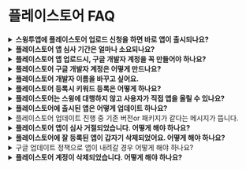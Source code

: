 # 플레이스토어 FAQ

<details>

<summary><strong>스윙투앱에 플레이스토어 업로드 신청을 하면 바로 앱이 출시되나요?</strong></summary>

스윙투앱에서 대행해서 앱을 플레이스토어에 업로드 진행해드리는데요.

바로 출시되는 것이 아니라 구글 앱 심사를 받게 됩니다.

**구글 앱 심사는 평균 일주일 정도 시간이 걸립니다.**

**따라서 업로드를 한다고 해서 앱이 바로 출시되는 것이 아니구요.**

**심사 후 문제가 없으면 해당 심사 기간(7일 이내) 후에 스토어에 출시가 됩니다.**

</details>

<details>

<summary><strong>플레이스토어 앱 심사 기간은 얼마나 소요되나요?</strong></summary>

플레이스토어 심사 기간은 **평균 일주일 소요됩니다. (7일 이내)**

심사시 문제가 없을 경우 위의 심사 기간 후에 바로 출시가 되지만, 플레이스토어 심사가 거절 될 경우 출시일은 더 늦어질 수 있습니다.

시간 여유를 두시고 신청해주세요.

</details>

<details>

<summary><strong>플레이스토어 앱 업로드시, 구글 개발자 계정을 꼭 만들어야 하나요?</strong></summary>

구글(플레이스토어)은 대리등록이 되지 않으며 사용자가 직접 구글 개발자 계정을 만들어야 합니다. \_구글 정책 사항

플레이스토어 업로드시 신청양식에 – 구글 개발자 계정 아이디, 비밀번호를 기재해주시면 사용자 계정으로 앱을 등록해드립니다.

**☞** [**구글 개발자 계정 등록 방법 확인하기**](https://wp.swing2app.co.kr/knowledgebase/google-developer/)

</details>

<details>

<summary><strong>플레이스토어 구글 개발자 계정은 어떻게 만드나요?</strong></summary>

**\*플레이스토어 개발자 계정 등록 방법**

1\. 구글 계정(gmail)을 만들어주세요. (기존에 지메일이 있다면 따로 가입할 필요없습니다.)

2\. 개발자 콘솔 사이트 접속 [https://play.google.com/apps/publish/](https://play.google.com/apps/publish/)

3\. 개발자 등록 평생이용권 25$결제해주시면 됩니다.

4.개발자 프로필 입력하면 완료됩니다.

개발자 계정을 만들면 사용자가 직접 앱을 올릴 수 있으며, 스윙에 마켓업로드 티켓을 구매하지 않고도 수시로 수정해서 새로운 버전의 앱으로 업데이트 할 수 있는 장점이 있습니다.

또한 직접 앱을 관리하면서 앱 설치 및 통계 자료를 직접 확인할 수 있습니다.

**☞** [**\[구글 개발자 등록방법 GO\]**](https://wp.swing2app.co.kr/knowledgebase/google-developer/)

</details>

<details>

<summary><strong>플레이스토어 개발자 이름을 바꾸고 싶어요.</strong></summary>

구글은 처음 가입한 개발자 이름을 수정하여 사용할 수 있어요.

구글 개발자 콘솔사이트 접속([https://play.google.com/apps/publish/)](https://play.google.com/apps/publish/\)) 한 뒤 **대시보드의 화면 왼쪽의 \[설정]→ \[개발자계정] → 개발자 페이지 이동합니다.**

개발자 페이지에서 – 개발자 이름을 수정한 뒤 \[저장] 버튼을 누르면 완료됩니다.

개발자 페이지는 이름 외에도 주소, 연락처 등을 수정하여 사용할 수 있어요.

**개발자 이름은 수정 후 반영시간 1일(보통 몇시간) 내에 반영됩니다.**

개발자 이름 변경방법 상세 방법은 해당 매뉴얼을 참고해주세요.

**☞** [**\[구글 개발자 이름 변경하기 매뉴얼\] 보러가기**](https://wp.swing2app.co.kr/knowledgebase/playstore-changename/)

</details>

<details>

<summary><strong>플레이스토어 등록시 키워드 등록은 어떻게 하나요?</strong></summary>

구글 플레이스토어 마켓 업로드 등록정보는 애플과 다르게 키워드를 입력하는 란이 없습니다.

대신 구글에서 고객님의 다른 정보 등을 기반하여 색인(키워드추출) 작업을 통해서 키워드를 만들어 나갑니다.

따라서 마켓 업로드 등록정보가 매우 중요하겠죠?

간단한 안드로이드 마켓 업로드 등록 팁을 링크해드립니다\*\*.\*\*

**☞** [**\[플레이스토어 검색 잘되는 TIP\]**](https://wp.swing2app.co.kr/knowledgebase/playstore-searchtip/)

</details>

<details>

<summary><strong>플레이스토어는 스윙에 대행하지 않고 사용자가 직접 앱을 올릴 수 있나요?</strong></summary>

네네 직접 할 수 있습니다.

플레이스토어는 구글 개발자 계정만 있다면, 사용자가 직접 업로드를 진행할 수 있습니다.

**\[플레이스토어 업데이트 매뉴얼]**

[https://wp.swing2app.co.kr/knowledgebase/palystore-update/](https://wp.swing2app.co.kr/knowledgebase/palystore-update/)

플레이스토어에 앱을 출시하는 방법은 도움말 매뉴얼에도 기재가 되어 있기 때문에 해당 매뉴얼을 보면서 따라하실 수 있습니다.

직접 업로드가 어렵다면 스윙으로 업로드 대행을 요청할 수 있습니다.

(플레이스토어 업로드 대행비용: 1회 10,000원)

</details>

<details>

<summary><strong>플레이스토어에 출시된 앱은 어떻게 업데이트 하나요?</strong></summary>

플레이스토어에 앱을 새로 업데이트 하려면, 업로드 재신청을 해주세요.

플레이스토어 업로드 신청 티켓 (1회 10,000원)을 구매한 뒤 업로드 재신청을 해주시기 바랍니다.

플레이스토어는 사용자의 개발자계정이 다 있고 직접 업로드를 할 수 있기 때문에 업데이트를 직접 해주셔도 됩니다.

**직접 하실 경우는 업로드 티켓을 구매하지 않아도 되며, 수시로 업데이트하실 수 있어요.**

새로운 버전의 앱을 플레이스토어에 업데이트 하는 방법은 간단합니다.

\-구글 개발자 콘솔 사이트에 로그인 한 후 프로덕메뉴에서 새로운 버전의 앱을 등록합니다.

\-업데이트도 재심사가 들어가며 2-3일 정도 소요됩니다.

**\*스토어 등록정보도 수정가능합니다.**

스토어에 올린 – 앱 설명, 스크린샷 이미지, 카테고리 등을 변경 하면 상단에 \[업데이트 제출] 버튼이 활성화 됩니다.

aab파일 업로드와는 다르게 스토어 정를 수정한 경우 해당 버튼을 눌러야만 업데이트가 처리됩니다.\
\
[**\[플레이스토어 앱 업데이트 매뉴얼 보러 가기\]**](https://wp.swing2app.co.kr/knowledgebase/palystore-update/)

</details>

<details>

<summary>플레이스토어 업데이트 진행 중 기존 버전or 패키지가 같다는 메시지가 뜹니다.</summary>

이미 등록된 버전과 동일한 버전의 aab파일을 올리려고 하면 뜨는 메시지입니다.

새로 업데이트 된 앱을 올리실 때는 이전에 올린 버전과 다른지 확인하여, 새 버전으로 제작된 aab파일을 올려주시기 바랍니다.

</details>

<details>

<summary><strong>플레이스토어 앱이 심사 거절되었습니다. 어떻게 해야 하나요?</strong></summary>

플레이스토어 앱 심사 거절이 되었다면, 거절된 이유에 대해서 구글에서 보낸 메일을 확인해야 합니다.

구글 개발자 계정 이메일로, 구글에서 앱이 어떤 정책을 위반하는지 어떻게 조치하면 되는지 안내 메일을 발송합니다.

따라서 심사가 거절되었다면 먼저 메일을 확인하여 구글에서 받은 안내문을 확인해주시구요.

메일에 기재된 내용대로 조치하여 다시 수정하여 심사를 요청해주세요.

심사가 거절된 것이기 때문에 문제가 된 내용을 수정하여 심사 제출하면, 출시가 가능할 것입니다.

</details>

<details>

<summary><strong>플레이스토어에 잘 등록된 앱이 갑자기 삭제되었어요. 어떻게 해야 하나요?</strong></summary>

**플레이스토어는 현재 운영중인 앱을 주기적으로 필터링을 하면서 재 심사를 하게됩니다.**

이때는 앱 내용부터 굉장히 상세하게 심사를 하기 때문에 **처음에는 등록이 잘 되었던 어플도 정책위반, 규정위반으로 앱 게시 정지가 될 수 있습니다.**

게시가 정지된 앱은 문제가 되는 항목을 **수정한 후 다시 재등록** 할 수 있습니다.

보통 앱이 삭제 될때도 구글에서 어떤 내용으로 앱이 정책 위반되었는지 메일을 발송합니다.

따라서 문제가 되는 내용이 어떤 것인지 확인하여 조치할 수 있습니다.

그런데 조치가 안되는 경우도 있습니다.

정책 위반 정도가 심해 구글에서 복원을 해주지 않을 경우 앱은 다시 이용이 불가합니다.

이 경우는 기존의 앱을 다시 올릴 수 없으며, 새로운 앱(앱 이름 변경, 패키지 변경) 으로 다시 등록해야 합니다.

</details>

<details>

<summary>구글 업데이트 정책으로 앱이 내려갈 경우 어떻게 해야 하나요?</summary>

구글은 정책이 계속해서 업데이트 됩니다.

플레이스토어에 앱을 출시하여 이용중인 사용자분들은 구글의 업데이트 정책을 항상 확인하여 앱을 주기적으로 업데이트 해주셔야 합니다.

업데이트 정책에 맞게 앱을 수정하지 않을 경우 예고 없이 스토어에서 앱을 내릴 수 있습니다.

어떠한 사전 경고 없이 앱을 내리기 때문에 조치가 어렵습니다.

따라서 이용 중에는 구글에서 발송하는 업데이트 및 정책 안내 메일을 꼼꼼히 확인하여 미리 대처해주시기 바랍니다.

스윙투앱에서는 구글의 정책 변경에 맞게 조치안을 항상 제공해드리고 있으니, 어떤 내용인지 확인이 어렵다면 스윙투앱으로 문의 남겨주시기 바랍니다.

</details>

<details>

<summary><strong>플레이스토어 계정이 삭제되었습니다. 어떻게 해야 하나요?</strong></summary>

여러 번 규정 위반을 하게 되면 구글 측에서는 예고없이 사용자의 계정을 삭제해버립니다.

**\*\* 삭제한 앱 계정은** **구글 측에 이의 제기 메일을 보내서 문제를 문제를 해결할 수 있습니다.**

**그러나 정책이 위반된 내용이 확실하면 복원되기가 쉽지 않으니 주의하셔야 합니다.**

만약 계정이 복원되지 않는다면, 다시 구글 개발자 계정을 만들어서 앱을 새로 등록할 수 있습니다.

계정을 아예 새로 만드는 것이라서 기존의 앱과 연동이 되지 않으며, 기존 앱은 관리할 수가 없게 됩니다.

따라서 앱 삭제 뿐만 아니라 계정이 삭제되지 않도록 구글의 정책과 규정을 잘 지켜주셔야 합니다.

</details>
